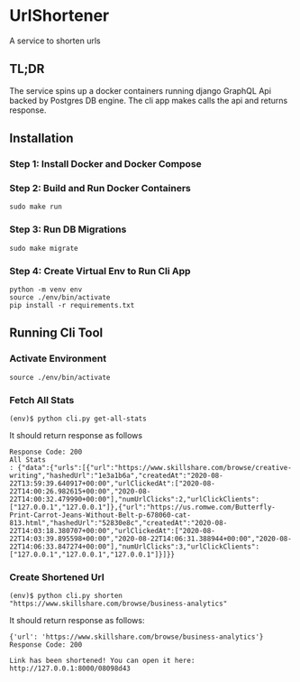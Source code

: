 # UrlShortener
A service to shorten urls

## TL;DR
The service spins up a docker containers running django GraphQL Api backed by Postgres DB engine. The cli app makes calls the api and returns response.

## Installation

### Step 1: Install Docker and Docker Compose

### Step 2: Build and Run Docker Containers
```
sudo make run
```
### Step 3: Run DB Migrations
```
sudo make migrate
```
### Step 4: Create Virtual Env to Run Cli App
```
python -m venv env
source ./env/bin/activate
pip install -r requirements.txt
```

## Running Cli Tool

### Activate Environment
```
source ./env/bin/activate
```

### Fetch All Stats
```
(env)$ python cli.py get-all-stats
```
It should return response as follows
```
Response Code: 200
All Stats
: {"data":{"urls":[{"url":"https://www.skillshare.com/browse/creative-writing","hashedUrl":"1e3a1b6a","createdAt":"2020-08-22T13:59:39.640917+00:00","urlClickedAt":["2020-08-22T14:00:26.982615+00:00","2020-08-22T14:00:32.479990+00:00"],"numUrlClicks":2,"urlClickClients":["127.0.0.1","127.0.0.1"]},{"url":"https://us.romwe.com/Butterfly-Print-Carrot-Jeans-Without-Belt-p-678060-cat-813.html","hashedUrl":"52830e8c","createdAt":"2020-08-22T14:03:18.380707+00:00","urlClickedAt":["2020-08-22T14:03:39.895598+00:00","2020-08-22T14:06:31.388944+00:00","2020-08-22T14:06:33.847274+00:00"],"numUrlClicks":3,"urlClickClients":["127.0.0.1","127.0.0.1","127.0.0.1"]}]}}
```

### Create Shortened Url
```
(env)$ python cli.py shorten "https://www.skillshare.com/browse/business-analytics"
``` 

It should return response as follows:
```
{'url': 'https://www.skillshare.com/browse/business-analytics'}
Response Code: 200

Link has been shortened! You can open it here:
http://127.0.0.1:8000/08098d43


```